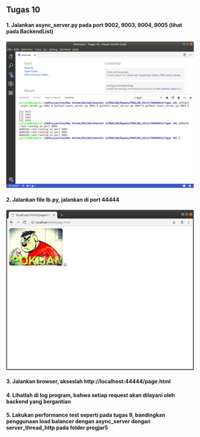 ## Tugas 10

#### 1. Jalankan async_server.py pada port 9002, 9003, 9004, 9005 (lihat pada BackendList)
![1](https://github.com/yasintayusniawati/PROGJAR_05111740000054/blob/master/Tugas%2010/Screenshot/Run_async_server.py.png)

#### 2. Jalankan file lb.py, jalankan di port 44444
![2](https://github.com/yasintayusniawati/PROGJAR_05111740000054/blob/master/Tugas%2010/Screenshot/lb.py_port_44444.png)

#### 3. Jalankan browser, akseslah http://localhost:44444/page.html
#### 4. Lihatlah di log program, bahwa setiap request akan dilayani oleh backend yang bergantian
#### 5. Lakukan performance test seperti pada tugas 9, bandingkan penggunaan load balancer dengan async_server dengan server_thread_http pada folder progjar5
